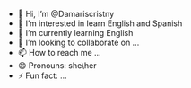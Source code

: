 - 👋 Hi, I’m @Damariscristny
- 👀 I’m interested in learn English and Spanish
- 🌱 I’m currently learning English
- 💞️ I’m looking to collaborate on ...
- 📫 How to reach me ...
- 😄 Pronouns: she\her
- ⚡ Fun fact: ...

<!---
Damariscristny/Damariscristny is a ✨ special ✨ repository because its `README.md` (this file) appears on your GitHub profile.
You can click the Preview link to take a look at your changes.
--->
